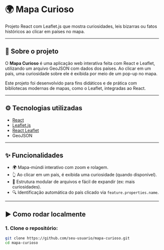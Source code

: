 # 🌍 Mapa Curioso

Projeto React com Leaflet.js que mostra curiosidades, leis bizarras ou fatos históricos ao clicar em países no mapa.

---

## 🧠 Sobre o projeto

O **Mapa Curioso** é uma aplicação web interativa feita com React e Leaflet, utilizando um arquivo GeoJSON com dados dos países. Ao clicar em um país, uma curiosidade sobre ele é exibida por meio de um pop-up no mapa.

Este projeto foi desenvolvido para fins didáticos e de prática com bibliotecas modernas de mapas, como o Leaflet, integradas ao React.

---

## ⚙️ Tecnologias utilizadas

- [React](https://reactjs.org/)
- [Leaflet.js](https://leafletjs.com/)
- [React Leaflet](https://react-leaflet.js.org/)
- GeoJSON

---

## ✨ Funcionalidades

- 🌍 Mapa-múndi interativo com zoom e rolagem.
- 👆 Ao clicar em um país, é exibida uma curiosidade (quando disponível).
- 📁 Estrutura modular de arquivos e fácil de expandir (ex: mais curiosidades).
- 🔍 Identificação automática do país clicado via `feature.properties.name`.

---

## ▶️ Como rodar localmente

### 1. Clone o repositório:

```bash
git clone https://github.com/seu-usuario/mapa-curioso.git
cd mapa-curioso
